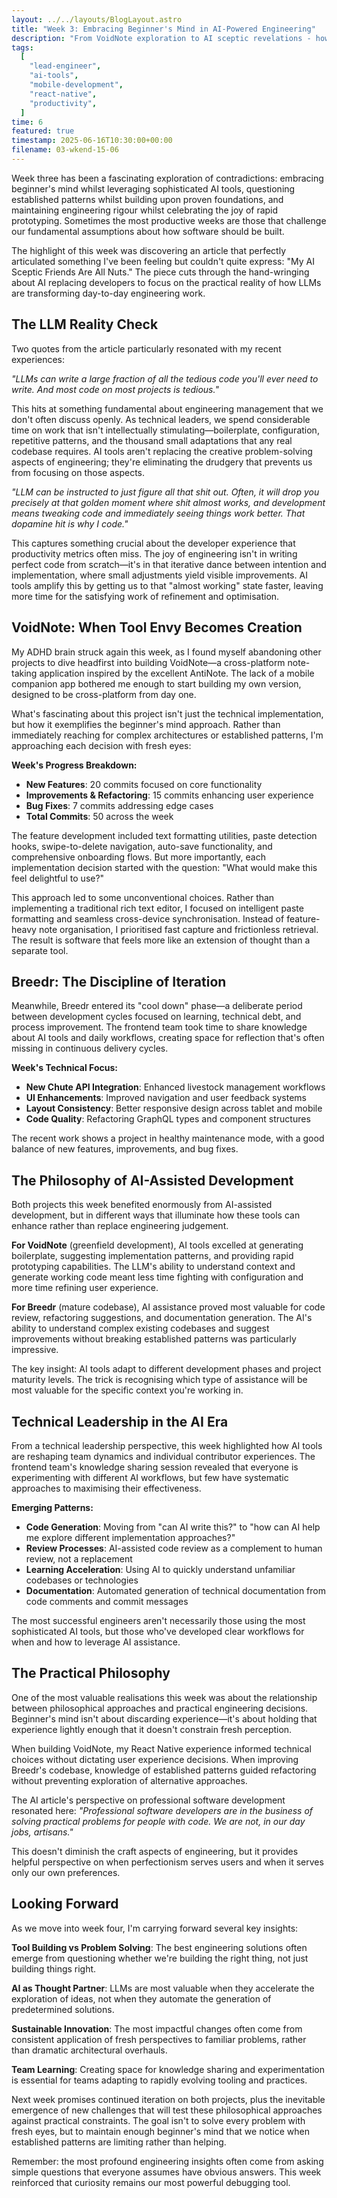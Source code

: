 ```yaml
---
layout: ../../layouts/BlogLayout.astro
title: "Week 3: Embracing Beginner's Mind in AI-Powered Engineering"
description: "From VoidNote exploration to AI sceptic revelations - how fresh perspectives are reshaping our approach to mobile development and engineering management"
tags:
  [
    "lead-engineer",
    "ai-tools",
    "mobile-development",
    "react-native",
    "productivity",
  ]
time: 6
featured: true
timestamp: 2025-06-16T10:30:00+00:00
filename: 03-wkend-15-06
---
```


Week three has been a fascinating exploration of contradictions: embracing beginner's mind whilst leveraging sophisticated AI tools, questioning established patterns whilst building upon proven foundations, and maintaining engineering rigour whilst celebrating the joy of rapid prototyping. Sometimes the most productive weeks are those that challenge our fundamental assumptions about how software should be built.

The highlight of this week was discovering an article that perfectly articulated something I've been feeling but couldn't quite express: "My AI Sceptic Friends Are All Nuts." The piece cuts through the hand-wringing about AI replacing developers to focus on the practical reality of how LLMs are transforming day-to-day engineering work.

## The LLM Reality Check

Two quotes from the article particularly resonated with my recent experiences:

_"LLMs can write a large fraction of all the tedious code you'll ever need to write. And most code on most projects is tedious."_

This hits at something fundamental about engineering management that we don't often discuss openly. As technical leaders, we spend considerable time on work that isn't intellectually stimulating—boilerplate, configuration, repetitive patterns, and the thousand small adaptations that any real codebase requires. AI tools aren't replacing the creative problem-solving aspects of engineering; they're eliminating the drudgery that prevents us from focusing on those aspects.

_"LLM can be instructed to just figure all that shit out. Often, it will drop you precisely at that golden moment where shit almost works, and development means tweaking code and immediately seeing things work better. That dopamine hit is why I code."_

This captures something crucial about the developer experience that productivity metrics often miss. The joy of engineering isn't in writing perfect code from scratch—it's in that iterative dance between intention and implementation, where small adjustments yield visible improvements. AI tools amplify this by getting us to that "almost working" state faster, leaving more time for the satisfying work of refinement and optimisation.

## VoidNote: When Tool Envy Becomes Creation

My ADHD brain struck again this week, as I found myself abandoning other projects to dive headfirst into building VoidNote—a cross-platform note-taking application inspired by the excellent AntiNote. The lack of a mobile companion app bothered me enough to start building my own version, designed to be cross-platform from day one.

What's fascinating about this project isn't just the technical implementation, but how it exemplifies the beginner's mind approach. Rather than immediately reaching for complex architectures or established patterns, I'm approaching each decision with fresh eyes:

**Week's Progress Breakdown:**

- **New Features**: 20 commits focused on core functionality
- **Improvements & Refactoring**: 15 commits enhancing user experience
- **Bug Fixes**: 7 commits addressing edge cases
- **Total Commits**: 50 across the week

The feature development included text formatting utilities, paste detection hooks, swipe-to-delete navigation, auto-save functionality, and comprehensive onboarding flows. But more importantly, each implementation decision started with the question: "What would make this feel delightful to use?"

This approach led to some unconventional choices. Rather than implementing a traditional rich text editor, I focused on intelligent paste formatting and seamless cross-device synchronisation. Instead of feature-heavy note organisation, I prioritised fast capture and frictionless retrieval. The result is software that feels more like an extension of thought than a separate tool.

## Breedr: The Discipline of Iteration

Meanwhile, Breedr entered its "cool down" phase—a deliberate period between development cycles focused on learning, technical debt, and process improvement. The frontend team took time to share knowledge about AI tools and daily workflows, creating space for reflection that's often missing in continuous delivery cycles.

**Week's Technical Focus:**

- **New Chute API Integration**: Enhanced livestock management workflows
- **UI Enhancements**: Improved navigation and user feedback systems
- **Layout Consistency**: Better responsive design across tablet and mobile
- **Code Quality**: Refactoring GraphQL types and component structures

The recent work shows a project in healthy maintenance mode, with a good balance of new features, improvements, and bug fixes.

## The Philosophy of AI-Assisted Development

Both projects this week benefited enormously from AI-assisted development, but in different ways that illuminate how these tools can enhance rather than replace engineering judgement.

**For VoidNote** (greenfield development), AI tools excelled at generating boilerplate, suggesting implementation patterns, and providing rapid prototyping capabilities. The LLM's ability to understand context and generate working code meant less time fighting with configuration and more time refining user experience.

**For Breedr** (mature codebase), AI assistance proved most valuable for code review, refactoring suggestions, and documentation generation. The AI's ability to understand complex existing codebases and suggest improvements without breaking established patterns was particularly impressive.

The key insight: AI tools adapt to different development phases and project maturity levels. The trick is recognising which type of assistance will be most valuable for the specific context you're working in.

## Technical Leadership in the AI Era

From a technical leadership perspective, this week highlighted how AI tools are reshaping team dynamics and individual contributor experiences. The frontend team's knowledge sharing session revealed that everyone is experimenting with different AI workflows, but few have systematic approaches to maximising their effectiveness.

**Emerging Patterns:**

- **Code Generation**: Moving from "can AI write this?" to "how can AI help me explore different implementation approaches?"
- **Review Processes**: AI-assisted code review as a complement to human review, not a replacement
- **Learning Acceleration**: Using AI to quickly understand unfamiliar codebases or technologies
- **Documentation**: Automated generation of technical documentation from code comments and commit messages

The most successful engineers aren't necessarily those using the most sophisticated AI tools, but those who've developed clear workflows for when and how to leverage AI assistance.

## The Practical Philosophy

One of the most valuable realisations this week was about the relationship between philosophical approaches and practical engineering decisions. Beginner's mind isn't about discarding experience—it's about holding that experience lightly enough that it doesn't constrain fresh perception.

When building VoidNote, my React Native experience informed technical choices without dictating user experience decisions. When improving Breedr's codebase, knowledge of established patterns guided refactoring without preventing exploration of alternative approaches.

The AI article's perspective on professional software development resonated here: _"Professional software developers are in the business of solving practical problems for people with code. We are not, in our day jobs, artisans."_

This doesn't diminish the craft aspects of engineering, but it provides helpful perspective on when perfectionism serves users and when it serves only our own preferences.

## Looking Forward

As we move into week four, I'm carrying forward several key insights:

**Tool Building vs Problem Solving**: The best engineering solutions often emerge from questioning whether we're building the right thing, not just building things right.

**AI as Thought Partner**: LLMs are most valuable when they accelerate the exploration of ideas, not when they automate the generation of predetermined solutions.

**Sustainable Innovation**: The most impactful changes often come from consistent application of fresh perspectives to familiar problems, rather than dramatic architectural overhauls.

**Team Learning**: Creating space for knowledge sharing and experimentation is essential for teams adapting to rapidly evolving tooling and practices.

Next week promises continued iteration on both projects, plus the inevitable emergence of new challenges that will test these philosophical approaches against practical constraints. The goal isn't to solve every problem with fresh eyes, but to maintain enough beginner's mind that we notice when established patterns are limiting rather than helping.

Remember: the most profound engineering insights often come from asking simple questions that everyone assumes have obvious answers. This week reinforced that curiosity remains our most powerful debugging tool.

